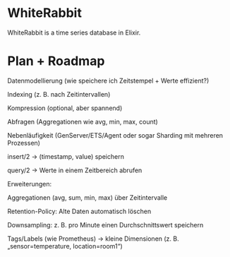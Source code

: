 # WhiteRabbit

WhiteRabbit is a time series database in Elixir.

# Plan + Roadmap 
Datenmodellierung (wie speichere ich Zeitstempel + Werte effizient?)  

Indexing (z. B. nach Zeitintervallen)

Kompression (optional, aber spannend)

Abfragen (Aggregationen wie avg, min, max, count)

Nebenläufigkeit (GenServer/ETS/Agent oder sogar Sharding mit mehreren Prozessen)

insert/2 -> (timestamp, value) speichern

query/2 -> Werte in einem Zeitbereich abrufen

Erweiterungen:

Aggregationen (avg, sum, min, max) über Zeitintervalle

Retention-Policy: Alte Daten automatisch löschen

Downsampling: z. B. pro Minute einen Durchschnittswert speichern

Tags/Labels (wie Prometheus) → kleine Dimensionen (z. B. „sensor=temperature, location=room1“)